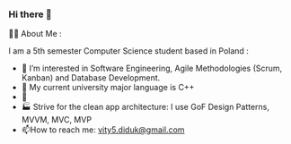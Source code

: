 ### Hi there 👋

👨‍💻 About Me :

I am a 5th semester Computer Science student based in Poland :
- 🔭  I’m interested in Software Engineering, Agile Methodologies (Scrum, Kanban) and Database Development.
- 🌱 My current university major language is C++
- 🐍 
- 🏭 Strive for the clean app architecture: I use GoF Design Patterns, MVVM, MVC, MVP
- 📫How to reach me: vity5.diduk@gmail.com


